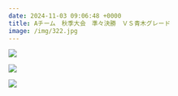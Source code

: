 ```yaml
---
date: 2024-11-03 09:06:48 +0000
title: Aチーム　秋季大会　準々決勝　ＶＳ青木グレード
image: /img/322.jpg
---
```

![](/img/321.jpg)

![](/img/320.jpg)

![](/img/319.jpg)
